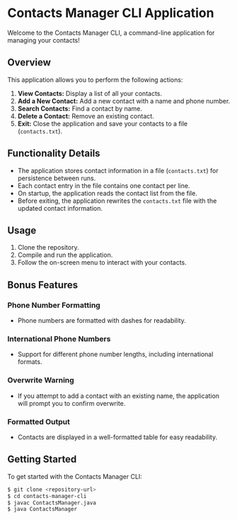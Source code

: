 # Contacts Manager CLI Application

Welcome to the Contacts Manager CLI, a command-line application for managing your contacts!

## Overview

This application allows you to perform the following actions:

1. **View Contacts:** Display a list of all your contacts.
2. **Add a New Contact:** Add a new contact with a name and phone number.
3. **Search Contacts:** Find a contact by name.
4. **Delete a Contact:** Remove an existing contact.
5. **Exit:** Close the application and save your contacts to a file (`contacts.txt`).

## Functionality Details

- The application stores contact information in a file (`contacts.txt`) for persistence between runs.
- Each contact entry in the file contains one contact per line.
- On startup, the application reads the contact list from the file.
- Before exiting, the application rewrites the `contacts.txt` file with the updated contact information.

## Usage

1. Clone the repository.
2. Compile and run the application.
3. Follow the on-screen menu to interact with your contacts.

## Bonus Features

### Phone Number Formatting

- Phone numbers are formatted with dashes for readability.

### International Phone Numbers

- Support for different phone number lengths, including international formats.

### Overwrite Warning

- If you attempt to add a contact with an existing name, the application will prompt you to confirm overwrite.

### Formatted Output

- Contacts are displayed in a well-formatted table for easy readability.

## Getting Started

To get started with the Contacts Manager CLI:

```bash
$ git clone <repository-url>
$ cd contacts-manager-cli
$ javac ContactsManager.java
$ java ContactsManager
